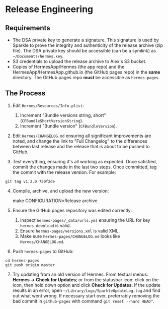 Release Engineering
===================

Requirements
------------

- The DSA private key to generate a signature. This signature is used by
  Sparkle to prove the integrity and authenticity of the release archive (zip
  file). The DSA private key should be accessible (can be a symlink) as
  `~/Documents/hermes.key`.
- S3 credentials to upload the release archive to Alex's S3 bucket.
- Copies of HermesApp/Hermes (the app repo) and the
  HermesApp/HermesApp.github.io (the GitHub pages repo) in the **same**
  directory. The GitHub pages repo **must** be accessible as `hermes-pages`.

The Process
-----------

1. Edit `Hermes/Resources/Info.plist`:
    1. Increment "Bundle versions string, short"
       (`CFBundleShortVersionString`).
    2. Increment "Bundle version" (`CFBundleVersion`).

2. Edit `Hermes/CHANGELOG.md` ensuring all significant improvements are noted,
   and change the link to "Full Changelog" to the differences between last
   release and the release that is about to be pushed to GitHub.

3. Test everything, ensuring it's all working as expected. Once satisfied,
   commit the changes made in the last two steps. Once committed, tag the
   commit with the release version. For example:
```
git tag v1.2.0 750f2de
```

4. Compile, archive, and upload the new version:

    make CONFIGURATION=Release archive

5. Ensure the GitHub pages repository was edited correctly:
    1. Inspect `hermes-pages/_data/urls.yml` ensuring the URL for key
       `hermes_download` is valid.
    2. Ensure `hermes-pages/versions.xml` is valid XML.
    3. Make sure `hermes-pages/CHANGELOG.md` looks like `Hermes/CHANGELOG.md`.

6. Push `hermes-pages` to GitHub:
```
cd hermes-pages
git push origin master
```

7. Try updating from an old version of Hermes. From textual menus:
   **Hermes → Check for Updates**; or from the statusbar icon: click on the
   icon, then hold down option and click **Check for Updates**. If the update
   results in an error, open `~/Library/Logs/SparkleUpdateLog.log` and find
   out what went wrong. If necessary start over, preferrably removing the bad
   commit in `github-pages` with command `git reset --hard HEAD^`.
